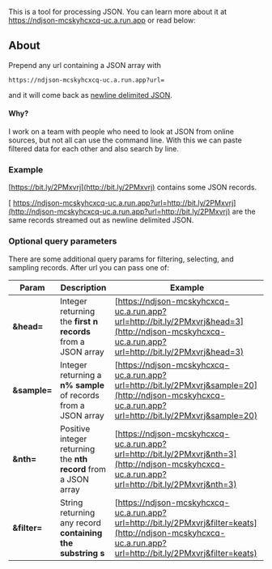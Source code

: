 This is a tool for processing JSON. You can learn more about it at https://ndjson-mcskyhcxcq-uc.a.run.app or read below:

## About
Prepend any url containing a JSON array with
```
https://ndjson-mcskyhcxcq-uc.a.run.app?url=
```
and it will come back as [newline delimited JSON](https://ndjson.org).

#### Why?
I work on a team with people who need to look at JSON from online sources, but not all can use the command line. 
With this we can paste filtered data for each other and also search by line.

### Example
[https://bit.ly/2PMxvrj](http://bit.ly/2PMxvrj) contains some JSON records.

[
https://ndjson-mcskyhcxcq-uc.a.run.app?url=http://bit.ly/2PMxvrj](http://ndjson-mcskyhcxcq-uc.a.run.app?url=http://bit.ly/2PMxvrj) are the same records streamed out as newline delimited JSON.

### Optional query parameters
There are some additional query params for filtering, selecting, and sampling records. After url you can pass one of:

|Param|Description|Example|
|-----|-----------|-------|
|**&head=**| Integer returning the **first n records** from a JSON array | [https://ndjson-mcskyhcxcq-uc.a.run.app?url=http://bit.ly/2PMxvrj&head=3](http://ndjson-mcskyhcxcq-uc.a.run.app?url=http://bit.ly/2PMxvrj&head=3)|
|**&sample=**| Integer returning a **n% sample** of records from a JSON array | [https://ndjson-mcskyhcxcq-uc.a.run.app?url=http://bit.ly/2PMxvrj&sample=20](http://ndjson-mcskyhcxcq-uc.a.run.app?url=http://bit.ly/2PMxvrj&sample=20) |
|**&nth=**| Positive integer returning the **nth record** from a JSON array |  [https://ndjson-mcskyhcxcq-uc.a.run.app?url=http://bit.ly/2PMxvrj&nth=3](http://ndjson-mcskyhcxcq-uc.a.run.app?url=http://bit.ly/2PMxvrj&nth=3) |
|**&filter=**| String returning any record **containing the substring s** | [https://ndjson-mcskyhcxcq-uc.a.run.app?url=http://bit.ly/2PMxvrj&filter=keats](http://ndjson-mcskyhcxcq-uc.a.run.app?url=http://bit.ly/2PMxvrj&filter=keats) |
